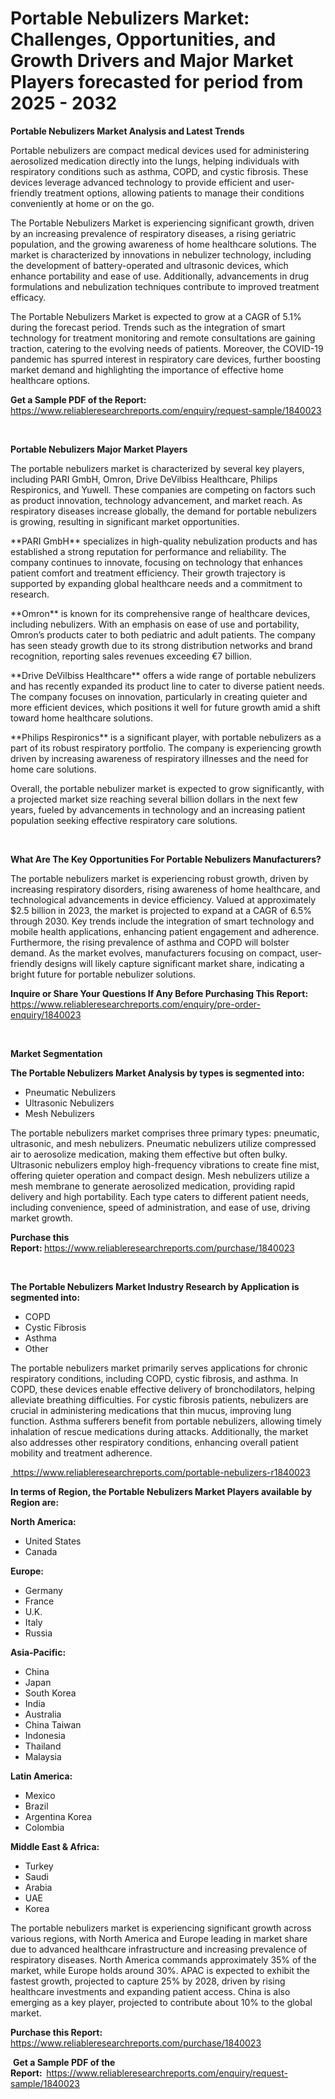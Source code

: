 <p><h1>Portable Nebulizers Market: Challenges, Opportunities, and Growth Drivers and Major Market Players forecasted for period from 2025 - 2032</h1></p><p><strong>Portable Nebulizers Market Analysis and Latest Trends</strong></p>
<p><p>Portable nebulizers are compact medical devices used for administering aerosolized medication directly into the lungs, helping individuals with respiratory conditions such as asthma, COPD, and cystic fibrosis. These devices leverage advanced technology to provide efficient and user-friendly treatment options, allowing patients to manage their conditions conveniently at home or on the go.</p><p>The Portable Nebulizers Market is experiencing significant growth, driven by an increasing prevalence of respiratory diseases, a rising geriatric population, and the growing awareness of home healthcare solutions. The market is characterized by innovations in nebulizer technology, including the development of battery-operated and ultrasonic devices, which enhance portability and ease of use. Additionally, advancements in drug formulations and nebulization techniques contribute to improved treatment efficacy.</p><p>The Portable Nebulizers Market is expected to grow at a CAGR of 5.1% during the forecast period. Trends such as the integration of smart technology for treatment monitoring and remote consultations are gaining traction, catering to the evolving needs of patients. Moreover, the COVID-19 pandemic has spurred interest in respiratory care devices, further boosting market demand and highlighting the importance of effective home healthcare options.</p></p>
<p><strong>Get a Sample PDF of the Report:&nbsp;</strong> <a href="https://www.reliableresearchreports.com/enquiry/request-sample/1840023?utm_campaign=16&utm_medium=2&utm_source=Github&utm_content=ia&utm_term=13042025&utm_id=portable-nebulizers">https://www.reliableresearchreports.com/enquiry/request-sample/1840023</a></p>
<p>&nbsp;</p>
<p><strong>Portable Nebulizers Major Market Players</strong></p>
<p><p>The portable nebulizers market is characterized by several key players, including PARI GmbH, Omron, Drive DeVilbiss Healthcare, Philips Respironics, and Yuwell. These companies are competing on factors such as product innovation, technology advancement, and market reach. As respiratory diseases increase globally, the demand for portable nebulizers is growing, resulting in significant market opportunities.</p><p>**PARI GmbH** specializes in high-quality nebulization products and has established a strong reputation for performance and reliability. The company continues to innovate, focusing on technology that enhances patient comfort and treatment efficiency. Their growth trajectory is supported by expanding global healthcare needs and a commitment to research.</p><p>**Omron** is known for its comprehensive range of healthcare devices, including nebulizers. With an emphasis on ease of use and portability, Omron’s products cater to both pediatric and adult patients. The company has seen steady growth due to its strong distribution networks and brand recognition, reporting sales revenues exceeding €7 billion.</p><p>**Drive DeVilbiss Healthcare** offers a wide range of portable nebulizers and has recently expanded its product line to cater to diverse patient needs. The company focuses on innovation, particularly in creating quieter and more efficient devices, which positions it well for future growth amid a shift toward home healthcare solutions.</p><p>**Philips Respironics** is a significant player, with portable nebulizers as a part of its robust respiratory portfolio. The company is experiencing growth driven by increasing awareness of respiratory illnesses and the need for home care solutions.</p><p>Overall, the portable nebulizer market is expected to grow significantly, with a projected market size reaching several billion dollars in the next few years, fueled by advancements in technology and an increasing patient population seeking effective respiratory care solutions.</p></p>
<p>&nbsp;</p>
<p><strong>What Are The Key Opportunities For Portable Nebulizers Manufacturers?</strong></p>
<p><p>The portable nebulizers market is experiencing robust growth, driven by increasing respiratory disorders, rising awareness of home healthcare, and technological advancements in device efficiency. Valued at approximately $2.5 billion in 2023, the market is projected to expand at a CAGR of 6.5% through 2030. Key trends include the integration of smart technology and mobile health applications, enhancing patient engagement and adherence. Furthermore, the rising prevalence of asthma and COPD will bolster demand. As the market evolves, manufacturers focusing on compact, user-friendly designs will likely capture significant market share, indicating a bright future for portable nebulizer solutions.</p></p>
<p><strong>Inquire or Share Your Questions If Any Before Purchasing This Report:</strong> <a href="https://www.reliableresearchreports.com/enquiry/pre-order-enquiry/1840023?utm_campaign=16&utm_medium=2&utm_source=Github&utm_content=ia&utm_term=13042025&utm_id=portable-nebulizers">https://www.reliableresearchreports.com/enquiry/pre-order-enquiry/1840023</a></p>
<p>&nbsp;</p>
<p><strong>Market Segmentation</strong></p>
<p><strong>The Portable Nebulizers Market Analysis by types is segmented into:</strong></p>
<p><ul><li>Pneumatic Nebulizers</li><li>Ultrasonic Nebulizers</li><li>Mesh Nebulizers</li></ul></p>
<p><p>The portable nebulizers market comprises three primary types: pneumatic, ultrasonic, and mesh nebulizers. Pneumatic nebulizers utilize compressed air to aerosolize medication, making them effective but often bulky. Ultrasonic nebulizers employ high-frequency vibrations to create fine mist, offering quieter operation and compact design. Mesh nebulizers utilize a mesh membrane to generate aerosolized medication, providing rapid delivery and high portability. Each type caters to different patient needs, including convenience, speed of administration, and ease of use, driving market growth.</p></p>
<p><strong>Purchase this Report:&nbsp;</strong><a href="https://www.reliableresearchreports.com/purchase/1840023?utm_campaign=16&utm_medium=2&utm_source=Github&utm_content=ia&utm_term=13042025&utm_id=portable-nebulizers">https://www.reliableresearchreports.com/purchase/1840023</a></p>
<p>&nbsp;</p>
<p><strong>The Portable Nebulizers Market Industry Research by Application is segmented into:</strong></p>
<p><ul><li>COPD</li><li>Cystic Fibrosis</li><li>Asthma</li><li>Other</li></ul></p>
<p><p>The portable nebulizers market primarily serves applications for chronic respiratory conditions, including COPD, cystic fibrosis, and asthma. In COPD, these devices enable effective delivery of bronchodilators, helping alleviate breathing difficulties. For cystic fibrosis patients, nebulizers are crucial in administering medications that thin mucus, improving lung function. Asthma sufferers benefit from portable nebulizers, allowing timely inhalation of rescue medications during attacks. Additionally, the market also addresses other respiratory conditions, enhancing overall patient mobility and treatment adherence.</p></p>
<p><a href="https://www.reliableresearchreports.com/portable-nebulizers-r1840023?utm_campaign=16&utm_medium=2&utm_source=Github&utm_content=ia&utm_term=13042025&utm_id=portable-nebulizers">&nbsp;https://www.reliableresearchreports.com/portable-nebulizers-r1840023</a></p>
<p><strong>In terms of Region, the Portable Nebulizers Market Players available by Region are:</strong></p>
<p>
    <p> <strong> North America: </strong>
        <ul>
            <li>United States</li>
            <li>Canada</li>
        </ul>
        </p> 
    <p> <strong> Europe: </strong>
        <ul>
            <li>Germany</li>
            <li>France</li>
            <li>U.K.</li>
            <li>Italy</li>
            <li>Russia</li>
        </ul>
        </p> 
    <p> <strong> Asia-Pacific: </strong>
        <ul>
            <li>China</li>
            <li>Japan</li>
            <li>South Korea</li>
            <li>India</li>
            <li>Australia</li>
            <li>China Taiwan</li>
            <li>Indonesia</li>
            <li>Thailand</li>
            <li>Malaysia</li>
        </ul>
        </p> 
    <p> <strong> Latin America: </strong>
        <ul>
            <li>Mexico</li>
            <li>Brazil</li>
            <li>Argentina Korea</li>
            <li>Colombia</li>
        </ul>
        </p> 
    <p> <strong> Middle East & Africa: </strong>
        <ul>
            <li>Turkey</li>
            <li>Saudi</li>
            <li>Arabia</li>
            <li>UAE</li>
            <li>Korea</li>
        </ul>
    </p>
    </p>
<p><p>The portable nebulizers market is experiencing significant growth across various regions, with North America and Europe leading in market share due to advanced healthcare infrastructure and increasing prevalence of respiratory diseases. North America commands approximately 35% of the market, while Europe holds around 30%. APAC is expected to exhibit the fastest growth, projected to capture 25% by 2028, driven by rising healthcare investments and expanding patient access. China is also emerging as a key player, projected to contribute about 10% to the global market.</p></p>
<p><strong>Purchase this Report: </strong><a href="https://www.reliableresearchreports.com/purchase/1840023?utm_campaign=16&utm_medium=2&utm_source=Github&utm_content=ia&utm_term=13042025&utm_id=portable-nebulizers">https://www.reliableresearchreports.com/purchase/1840023</a></p>
<p>&nbsp;<strong>Get a Sample PDF of the Report:&nbsp;&nbsp;</strong><a href="https://www.reliableresearchreports.com/enquiry/request-sample/1840023?utm_campaign=16&utm_medium=2&utm_source=Github&utm_content=ia&utm_term=13042025&utm_id=portable-nebulizers">https://www.reliableresearchreports.com/enquiry/request-sample/1840023</a></p>
<p><strong></strong></p>
<p><p></p><p></p><p></p></p>
